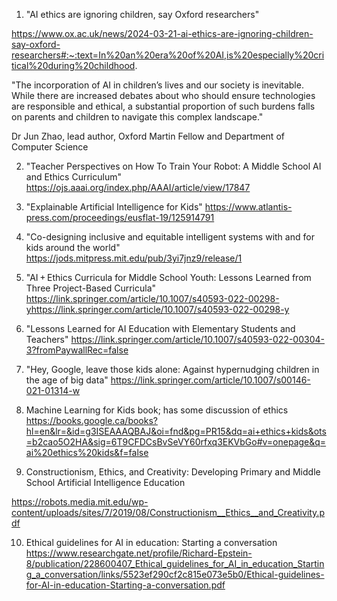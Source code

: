 1. "AI ethics are ignoring children, say Oxford researchers"

https://www.ox.ac.uk/news/2024-03-21-ai-ethics-are-ignoring-children-say-oxford-researchers#:~:text=In%20an%20era%20of%20AI,is%20especially%20critical%20during%20childhood.

"The incorporation of AI in children’s lives and our society is inevitable. While there are increased debates about who should ensure technologies are responsible and ethical, a substantial proportion of such burdens falls on parents and children to navigate this complex landscape."

Dr Jun Zhao, lead author, Oxford Martin Fellow and Department of Computer Science

2. "Teacher Perspectives on How To Train Your Robot: A Middle School AI and Ethics Curriculum"
   https://ojs.aaai.org/index.php/AAAI/article/view/17847

3. "Explainable Artificial Intelligence for Kids"
   https://www.atlantis-press.com/proceedings/eusflat-19/125914791

4. "Co-designing inclusive and equitable intelligent systems with and for kids around the world"
   https://jods.mitpress.mit.edu/pub/3yi7jnz9/release/1

5. "AI + Ethics Curricula for Middle School Youth: Lessons Learned from Three Project-Based Curricula"
   https://link.springer.com/article/10.1007/s40593-022-00298-yhttps://link.springer.com/article/10.1007/s40593-022-00298-y

6. "Lessons Learned for AI Education with Elementary Students and Teachers"
   https://link.springer.com/article/10.1007/s40593-022-00304-3?fromPaywallRec=false

7. "Hey, Google, leave those kids alone: Against hypernudging children in the age of big data"
   https://link.springer.com/article/10.1007/s00146-021-01314-w

8. Machine Learning for Kids book; has some discussion of ethics
   https://books.google.ca/books?hl=en&lr=&id=g3ISEAAAQBAJ&oi=fnd&pg=PR15&dq=ai+ethics+kids&ots=b2cao5O2HA&sig=6T9CFDCsBvSeVY60rfxq3EKVbGo#v=onepage&q=ai%20ethics%20kids&f=false

9. Constructionism, Ethics, and Creativity: Developing Primary and Middle School Artificial Intelligence Education

https://robots.media.mit.edu/wp-content/uploads/sites/7/2019/08/Constructionism__Ethics__and_Creativity.pdf

10. Ethical guidelines for AI in education: Starting a conversation
    https://www.researchgate.net/profile/Richard-Epstein-8/publication/228600407_Ethical_guidelines_for_AI_in_education_Starting_a_conversation/links/5523ef290cf2c815e073e5b0/Ethical-guidelines-for-AI-in-education-Starting-a-conversation.pdf
